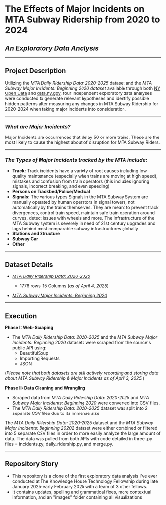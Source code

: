 # The Effects of Major Incidents on MTA Subway Ridership from 2020 to 2024
## *An Exploratory Data Analysis*
___

## Project Description 

Utilizing the *MTA Daily Ridership Data: 2020-2025* dataset and the *MTA Subway Major Incidents: Beginning 2020 dataset* available through both [NY Open Data](https://opendata.cityofnewyork.us/) and [data.ny.gov](https://data.ny.gov/), four independent exploratory data analyses were conducted to generate relevant hypotheses and identify possible hidden patterns after measuring any changes in MTA Subway Ridership for 2020-2024 when taking major incidents into consideration.
___

### _What are Major Incidents?_ 
Major Incidents are occurrences that delay 50 or more trains. These are the most likely to cause the highest about of disruption for MTA Subway Riders.
___
### _The Types of Major Incidents tracked by the MTA include:_ 
- __Track:__ Track incidents have a variety of root causes including low quality maintenance (especially when trains are moving at high speed), mistakes and confusion from train operators (this includes ignoring signals, incorrect breaking, and even speeding)
- __Persons on Trackbed/Police/Medical__
- __Signals:__ The various types Signals in the MTA Subway System are manually operated by human operators in signal towers, not automatically by the trains themselves. They are meant to prevent track divergences, control train speed, maintain safe train operation around curves, detect issues with wheels and more. The infrastructure of the MTA Subway system is severely in need of 21st century upgrades and lags behind most comparable subway infrastructures globally
- __Stations and Structure__
- __Subway Car__
- __Other__

___

## Dataset Details

* [*MTA Daily Ridership Data: 2020-2025*](https://data.ny.gov/Transportation/MTA-Daily-Ridership-Data-2020-2025/vxuj-8kew/data_preview)
    * 1776 rows, 15 Columns (*as of April 4, 2025*)

* [*MTA Subway Major Incidents: Beginning 2020*](https://data.ny.gov/Transportation/MTA-Subway-Major-Incidents-Beginning-2020/j6d2-s8m2/about_data)


___
## Execution

**Phase I: Web-Scraping**
* The *MTA Daily Ridership Data: 2020-2025* and the *MTA Subway Major Incidents: Beginning 2020* 
datasets were scraped from the source's public API using:
    * BeautifulSoup
    * Importing Requests
    * JSON

(*Please note that both datasets are still actively recording and storing data about MTA Subway Ridership & Major Incidents as of April 3, 2025.*)

**Phase II: Data Cleaning and Wrangling**
* Scraped data from *MTA Daily Ridership Data: 2020-2025* and *MTA Subway Major Incidents: Beginning 2020* were converted into CSV files.
* The *MTA Daily Ridership Data: 2020-2025* dataset was split into 2 separate CSV files due to its immense size


The _MTA Daily Ridership Data: 2020-2025_ dataset and the _MTA Subway Major Incidents: Beginning 20202_ dataset were either combined or filtered into 5 separate CSV files in order to more easily analyze the large amount of data. The data was pulled from both APIs with code detailed in three .py files = incidents.py, daily_ridership.py, and merge.py.


___

## Repository Story

* This repository is a clone of the first exploratory data analysis I've ever conducted at The Knowledge House Technology Fellowship during late January 2025-early February 2025 with a team of 3 other fellows.
* It contains updates, spelling and grammatical fixes, more contextual information, and an "images" folder containing all visualizations